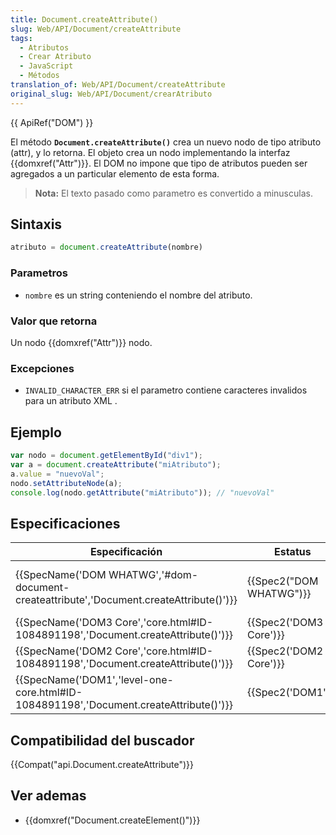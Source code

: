 ```yaml
---
title: Document.createAttribute()
slug: Web/API/Document/createAttribute
tags:
  - Atributos
  - Crear Atributo
  - JavaScript
  - Métodos
translation_of: Web/API/Document/createAttribute
original_slug: Web/API/Document/crearAtributo
---
```

{{ ApiRef("DOM") }}

El método **`Document.createAttribute()`** crea un nuevo nodo de tipo atributo (attr), y lo retorna. El objeto crea un nodo implementando la interfaz {{domxref("Attr")}}. El DOM no impone que tipo de atributos pueden ser agregados a un particular elemento de esta forma.

> **Nota:** El texto pasado como parametro es convertido a minusculas.

## Sintaxis

```js
atributo = document.createAttribute(nombre)
```

### Parametros

- `nombre` es un string conteniendo el nombre del atributo.

### Valor que retorna

Un nodo {{domxref("Attr")}} nodo.

### Excepciones

- `INVALID_CHARACTER_ERR` si el parametro contiene caracteres invalidos para un atributo XML .

## Ejemplo

```js
var nodo = document.getElementById("div1");
var a = document.createAttribute("miAtributo");
a.value = "nuevoVal";
nodo.setAttributeNode(a);
console.log(nodo.getAttribute("miAtributo")); // "nuevoVal"
```

## Especificaciones

| Especificación                                                                                                       | Estatus                          | Comentario                                         |
| -------------------------------------------------------------------------------------------------------------------- | -------------------------------- | -------------------------------------------------- |
| {{SpecName('DOM WHATWG','#dom-document-createattribute','Document.createAttribute()')}} | {{Spec2("DOM WHATWG")}} | Comportamiento preciso con caracteres en mayuscula |
| {{SpecName('DOM3 Core','core.html#ID-1084891198','Document.createAttribute()')}}         | {{Spec2('DOM3 Core')}}     | Sin cambios                                        |
| {{SpecName('DOM2 Core','core.html#ID-1084891198','Document.createAttribute()')}}         | {{Spec2('DOM2 Core')}}     | Sin cambios                                        |
| {{SpecName('DOM1','level-one-core.html#ID-1084891198','Document.createAttribute()')}}     | {{Spec2('DOM1')}}         | Definición inicial                                 |

## Compatibilidad del buscador

{{Compat("api.Document.createAttribute")}}

## Ver ademas

- {{domxref("Document.createElement()")}}
